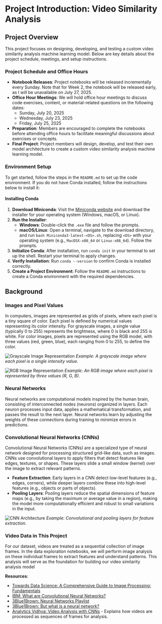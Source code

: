 

# Project Introduction: Video Similarity Analysis

## Project Overview
This project focuses on designing, developing, and testing a custom video similarity analysis machine learning model. Below are key details about the project schedule, meetings, and setup instructions.

### Project Schedule and Office Hours
- **Notebook Releases**: Project notebooks will be released incrementally every Sunday. Note that for Week 2, the notebook will be released early, as I will be unavailable on July 27, 2025.
- **Office Hour Meetings**: We will hold office hour meetings to discuss code exercises, content, or material-related questions on the following dates:
  - Sunday, July 20, 2025
  - Wednesday, July 23, 2025
  - Friday, July 25, 2025
- **Preparation**: Members are encouraged to complete the notebooks before attending office hours to facilitate meaningful discussions about exercises or concepts.
- **Final Project**: Project members will design, develop, and test their own model architecture to create a custom video similarity analysis machine learning model.

### Environment Setup
To get started, follow the steps in the `README.md` to set up the code environment. If you do not have Conda installed, follow the instructions below to install it:

#### Installing Conda
1. **Download Miniconda**: Visit the [Miniconda website](https://docs.conda.io/en/latest/miniconda.html) and download the installer for your operating system (Windows, macOS, or Linux).
2. **Run the Installer**:
   - **Windows**: Double-click the `.exe` file and follow the prompts.
   - **macOS/Linux**: Open a terminal, navigate to the download directory, and run `bash Miniconda3-latest-<OS>.sh`, replacing `<OS>` with your operating system (e.g., `MacOSX-x86_64` or `Linux-x86_64`). Follow the prompts.
3. **Initialize Conda**: After installation, run `conda init` in your terminal to set up the shell. Restart your terminal to apply changes.
4. **Verify Installation**: Run `conda --version` to confirm Conda is installed correctly.
5. **Create a Project Environment**: Follow the `README.md` instructions to create a Conda environment with the required dependencies.

## Background

### Images and Pixel Values
In computers, images are represented as grids of pixels, where each pixel is a tiny square of color. Each pixel is defined by numerical values representing its color intensity. For grayscale images, a single value (typically 0 to 255) represents the brightness, where 0 is black and 255 is white. For color images, pixels are represented using the RGB model, with three values (red, green, blue), each ranging from 0 to 255, to define the color.

![Grayscale Image Representation](https://miro.medium.com/v2/resize:fit:1400/1*mJRpVgFUgft9ddFFBRz7Pw.png)
*Example: A grayscale image where each pixel is a single intensity value.*

![RGB Image Representation](https://miro.medium.com/v2/resize:fit:1400/1*8k6Yk6MhED2SxF2zLctG7g.png)
*Example: An RGB image where each pixel is represented by three values (R, G, B).*

### Neural Networks
Neural networks are computational models inspired by the human brain, consisting of interconnected nodes (neurons) organized in layers. Each neuron processes input data, applies a mathematical transformation, and passes the result to the next layer. Neural networks learn by adjusting the weights of these connections during training to minimize errors in predictions.

### Convolutional Neural Networks (CNNs)
Convolutional Neural Networks (CNNs) are a specialized type of neural network designed for processing structured grid-like data, such as images. CNNs use convolutional layers to apply filters that detect features like edges, textures, or shapes. These layers slide a small window (kernel) over the image to extract relevant patterns.

- **Feature Extraction**: Early layers in a CNN detect low-level features (e.g., edges, corners), while deeper layers combine these into high-level features (e.g., objects or parts of objects).
- **Pooling Layers**: Pooling layers reduce the spatial dimensions of feature maps (e.g., by taking the maximum or average value in a region), making the model more computationally efficient and robust to small variations in the input.

![CNN Architecture](https://cdn-images-1.medium.com/max/659/1*ypIfJX7iWX6h6Kbkfq85Kg.png)
*Example: Convolutional and pooling layers for feature extraction.*

### Video Data in This Project
For our dataset, videos are treated as a sequential collection of image frames. In the data exploration notebooks, we will perform image analysis on these individual frames to extract features and understand patterns. This analysis will serve as the foundation for building our video similarity analysis model

**Resources**:
- [Towards Data Science: A Comprehensive Guide to Image Processing: Fundamentals](https://towardsdatascience.com/image-processing-4391c5bcef78/)
- [IBM: What are Convolutional Neural Networks?](https://www.youtube.com/watch?v=QzY57FaENXg)
- [3Blue1Brown: Neural Networks Playlist](https://www.youtube.com/playlist?list=PLZHQObOWTQDNU6R1_67000Dx_ZCJB-3pi)
- [3Blue1Brown: But what is a neural network?](https://www.youtube.com/watch?v=aircAruvnKk&list=PLZHQObOWTQDNU6R1_67000Dx_ZCJB-3pi)
- [Analytics Vidhya: Video Analysis with CNNs](https://www.youtube.com/watch?v=boZ6-vj7apo) - Explains how videos are processed as sequences of frames for analysis.